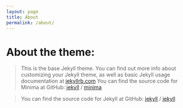 ```yaml
---
layout: page
title: About
permalink: /about/
---
```


# About the theme:

>This is the base Jekyll theme. You can find out more info about customizing your Jekyll theme, as well as basic Jekyll usage documentation at [jekyllrb.com](https://jekyllrb.com/)
>You can find the source code for Minima at GitHub:
>[jekyll][jekyll-organization] /
>[minima](https://github.com/jekyll/minima)

>You can find the source code for Jekyll at GitHub:
>[jekyll][jekyll-organization] /
>[jekyll](https://github.com/jekyll/jekyll)


>[jekyll-organization]: https://github.com/jekyll
